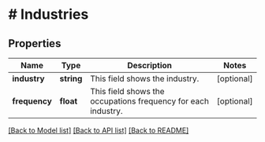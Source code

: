 # # Industries

## Properties

Name | Type | Description | Notes
------------ | ------------- | ------------- | -------------
**industry** | **string** | This field shows the industry. | [optional]
**frequency** | **float** | This field shows the occupations frequency for each industry. | [optional]

[[Back to Model list]](../../README.md#models) [[Back to API list]](../../README.md#endpoints) [[Back to README]](../../README.md)
